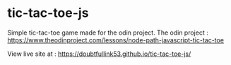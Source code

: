# tic-tac-toe-js



Simple tic-tac-toe game made for the odin project. 
The odin project : https://www.theodinproject.com/lessons/node-path-javascript-tic-tac-toe

View live site at : https://doubtfullink53.github.io/tic-tac-toe-js/
